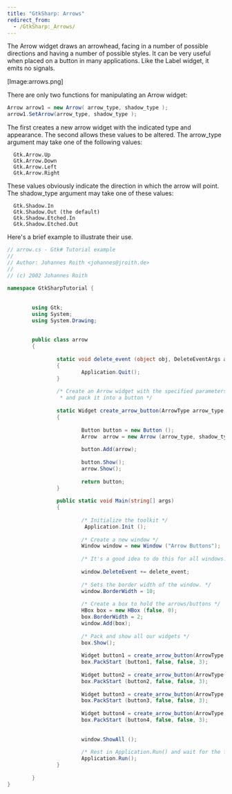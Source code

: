 ```yaml
---
title: "GtkSharp: Arrows"
redirect_from:
  - /GtkSharp:_Arrows/
---
```


The Arrow widget draws an arrowhead, facing in a number of possible directions and having a number of possible styles. It can be very useful when placed on a button in many applications. Like the Label widget, it emits no signals.

[Image:arrows.png]

There are only two functions for manipulating an Arrow widget:

``` csharp
Arrow arrow1 = new Arrow( arrow_type, shadow_type );
arrow1.SetArrow(arrow_type, shadow_type );
```

The first creates a new arrow widget with the indicated type and appearance. The second allows these values to be altered. The arrow\_type argument may take one of the following values:

      Gtk.Arrow.Up
      Gtk.Arrow.Down
      Gtk.Arrow.Left
      Gtk.Arrow.Right

These values obviously indicate the direction in which the arrow will point. The shadow\_type argument may take one of these values:

      Gtk.Shadow.In
      Gtk.Shadow.Out (the default)
      Gtk.Shadow.Etched.In
      Gtk.Shadow.Etched.Out

Here's a brief example to illustrate their use.

``` csharp
// arrow.cs - Gtk# Tutorial example
//
// Author: Johannes Roith <johannes@jroith.de>
//
// (c) 2002 Johannes Roith
 
namespace GtkSharpTutorial {
 
 
        using Gtk;
        using System;
        using System.Drawing;
 
 
        public class arrow
        {
 
                static void delete_event (object obj, DeleteEventArgs args)
                {
                        Application.Quit();
                }
 
                /* Create an Arrow widget with the specified parameters
                 * and pack it into a button */
 
                static Widget create_arrow_button(ArrowType arrow_type, ShadowType  shadow_type )
                {
 
                        Button button = new Button ();
                        Arrow  arrow = new Arrow (arrow_type, shadow_type);
 
                        button.Add(arrow);
 
                        button.Show();
                        arrow.Show();
 
                        return button;
                }
 
                public static void Main(string[] args)
                {
 
                        /* Initialize the toolkit */
                         Application.Init ();
 
                        /* Create a new window */
                        Window window = new Window ("Arrow Buttons");
 
                        /* It's a good idea to do this for all windows. */
 
                        window.DeleteEvent += delete_event;
 
                        /* Sets the border width of the window. */
                        window.BorderWidth = 10;
 
                        /* Create a box to hold the arrows/buttons */
                        HBox box = new HBox (false, 0);
                        box.BorderWidth = 2;
                        window.Add(box);
 
                        /* Pack and show all our widgets */
                        box.Show();
 
                        Widget button1 = create_arrow_button(ArrowType.Up, ShadowType.In);
                        box.PackStart (button1, false, false, 3);
 
                        Widget button2 = create_arrow_button(ArrowType.Down, ShadowType.Out);
                        box.PackStart (button2, false, false, 3);
 
                        Widget button3 = create_arrow_button(ArrowType.Left, ShadowType.EtchedIn);
                        box.PackStart (button3, false, false, 3);
 
                        Widget button4 = create_arrow_button(ArrowType.Right, ShadowType.EtchedOut);
                        box.PackStart (button4, false, false, 3);
 
 
                        window.ShowAll ();
 
                        /* Rest in Application.Run() and wait for the fun to begin! */
                        Application.Run();
                }
 
        }
}
```

